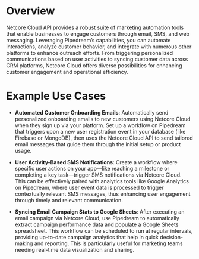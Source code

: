 # Overview

Netcore Cloud API provides a robust suite of marketing automation tools that enable businesses to engage customers through email, SMS, and web messaging. Leveraging Pipedream’s capabilities, you can automate interactions, analyze customer behavior, and integrate with numerous other platforms to enhance outreach efforts. From triggering personalized communications based on user activities to syncing customer data across CRM platforms, Netcore Cloud offers diverse possibilities for enhancing customer engagement and operational efficiency.

# Example Use Cases

- **Automated Customer Onboarding Emails**: Automatically send personalized onboarding emails to new customers using Netcore Cloud when they sign up via your platform. Set up a workflow on Pipedream that triggers upon a new user registration event in your database (like Firebase or MongoDB), then uses the Netcore Cloud API to send tailored email messages that guide them through the initial setup or product usage.

- **User Activity-Based SMS Notifications**: Create a workflow where specific user actions on your app—like reaching a milestone or completing a key task—trigger SMS notifications via Netcore Cloud. This can be effectively paired with analytics tools like Google Analytics on Pipedream, where user event data is processed to trigger contextually relevant SMS messages, thus enhancing user engagement through timely and relevant communication.

- **Syncing Email Campaign Stats to Google Sheets**: After executing an email campaign via Netcore Cloud, use Pipedream to automatically extract campaign performance data and populate a Google Sheets spreadsheet. This workflow can be scheduled to run at regular intervals, providing up-to-date campaign analytics that help in quick decision-making and reporting. This is particularly useful for marketing teams needing real-time data visualization and sharing.
